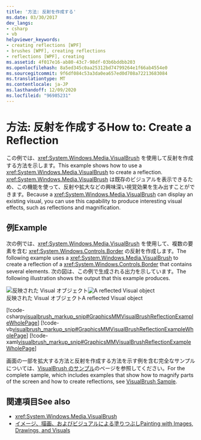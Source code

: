 ```yaml
---
title: '方法: 反射を作成する'
ms.date: 03/30/2017
dev_langs:
- csharp
- vb
helpviewer_keywords:
- creating reflections [WPF]
- brushes [WPF], creating reflections
- reflections [WPF], creating
ms.assetid: 4f017e16-ab80-43c7-98df-03b6bddbb203
ms.openlocfilehash: 8a5ed345c0aa25312bd74799264e1f66ab4554e0
ms.sourcegitcommit: 9f6df084c53a3da0ea657ed0d708a72213683084
ms.translationtype: MT
ms.contentlocale: ja-JP
ms.lasthandoff: 12/09/2020
ms.locfileid: "96985231"
---
```

# <a name="how-to-create-a-reflection"></a><span data-ttu-id="2a2a8-102">方法: 反射を作成する</span><span class="sxs-lookup"><span data-stu-id="2a2a8-102">How to: Create a Reflection</span></span>
<span data-ttu-id="2a2a8-103">この例では、<xref:System.Windows.Media.VisualBrush> を使用して反射を作成する方法を示します。</span><span class="sxs-lookup"><span data-stu-id="2a2a8-103">This example shows how to use a <xref:System.Windows.Media.VisualBrush> to create a reflection.</span></span> <span data-ttu-id="2a2a8-104"><xref:System.Windows.Media.VisualBrush> は既存のビジュアルを表示できるため、この機能を使って、反射や拡大などの興味深い視覚効果を生み出すことができます。</span><span class="sxs-lookup"><span data-stu-id="2a2a8-104">Because a <xref:System.Windows.Media.VisualBrush> can display an existing visual, you can use this capability to produce interesting visual effects, such as reflections and magnification.</span></span>  
  
## <a name="example"></a><span data-ttu-id="2a2a8-105">例</span><span class="sxs-lookup"><span data-stu-id="2a2a8-105">Example</span></span>  
 <span data-ttu-id="2a2a8-106">次の例では、<xref:System.Windows.Media.VisualBrush> を使用して、複数の要素を含む <xref:System.Windows.Controls.Border> の反射を作成します。</span><span class="sxs-lookup"><span data-stu-id="2a2a8-106">The following example uses a <xref:System.Windows.Media.VisualBrush> to create a reflection of a <xref:System.Windows.Controls.Border> that contains several elements.</span></span> <span data-ttu-id="2a2a8-107">次の図は、この例で生成される出力を示しています。</span><span class="sxs-lookup"><span data-stu-id="2a2a8-107">The following illustration shows the output that this example produces.</span></span>  
  
 <span data-ttu-id="2a2a8-108">![反映された Visual オブジェクト](./media/graphicsmm-visualbrush-reflection-small.jpg "graphicsmm_visualbrush_reflection_small")</span><span class="sxs-lookup"><span data-stu-id="2a2a8-108">![A reflected Visual object](./media/graphicsmm-visualbrush-reflection-small.jpg "graphicsmm_visualbrush_reflection_small")</span></span>  
<span data-ttu-id="2a2a8-109">反映された Visual オブジェクト</span><span class="sxs-lookup"><span data-stu-id="2a2a8-109">A reflected Visual object</span></span>  
  
 [!code-csharp[visualbrush_markup_snip#GraphicsMMVisualBrushReflectionExampleWholePage](~/samples/snippets/csharp/VS_Snippets_Wpf/visualbrush_markup_snip/CSharp/ReflectionExample.cs#graphicsmmvisualbrushreflectionexamplewholepage)]
 [!code-vb[visualbrush_markup_snip#GraphicsMMVisualBrushReflectionExampleWholePage](~/samples/snippets/visualbasic/VS_Snippets_Wpf/visualbrush_markup_snip/visualbasic/reflectionexample.vb#graphicsmmvisualbrushreflectionexamplewholepage)]
 [!code-xaml[visualbrush_markup_snip#GraphicsMMVisualBrushReflectionExampleWholePage](~/samples/snippets/xaml/VS_Snippets_Wpf/visualbrush_markup_snip/XAML/ReflectionExample.xaml#graphicsmmvisualbrushreflectionexamplewholepage)]  
  
 <span data-ttu-id="2a2a8-110">画面の一部を拡大する方法と反射を作成する方法を示す例を含む完全なサンプルについては、[VisualBrush のサンプル](https://github.com/Microsoft/WPF-Samples/tree/master/Graphics/VisualBrush)のページを参照してください。</span><span class="sxs-lookup"><span data-stu-id="2a2a8-110">For the complete sample, which includes examples that show how to magnify parts of the screen and how to create reflections, see [VisualBrush Sample](https://github.com/Microsoft/WPF-Samples/tree/master/Graphics/VisualBrush).</span></span>  
  
## <a name="see-also"></a><span data-ttu-id="2a2a8-111">関連項目</span><span class="sxs-lookup"><span data-stu-id="2a2a8-111">See also</span></span>

- <xref:System.Windows.Media.VisualBrush>
- [<span data-ttu-id="2a2a8-112">イメージ、描画、およびビジュアルによる塗りつぶし</span><span class="sxs-lookup"><span data-stu-id="2a2a8-112">Painting with Images, Drawings, and Visuals</span></span>](painting-with-images-drawings-and-visuals.md)
